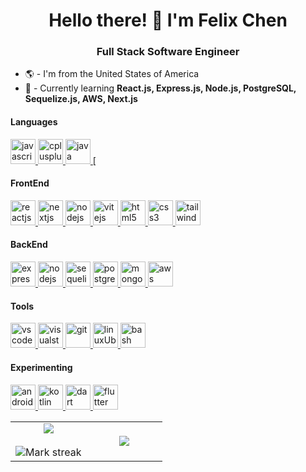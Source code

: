 ### <h1 align="center">Hello there! 👋 I'm Felix Chen</h1>
<h3 align="center">Full Stack Software Engineer</h3>

- 🌎 - I'm from the United States of America
- 🤔 - Currently learning **React.js, Express.js, Node.js, PostgreSQL, Sequelize.js, AWS, Next.js**

<h4 align="left">Languages</h4>
<p align="left">
<a href="https://developer.mozilla.org/en-US/docs/Web/JavaScript" target="_blank" rel="noreferrer" title="JavaScript"> <img src="https://skillicons.dev/icons?i=js" alt="javascript" width="40" height="40"> </a>
<a href="https://cplusplus.com/" target="_blank" rel="noreferrer" title="C++"> <img src="https://skillicons.dev/icons?i=cpp" alt="cplusplus" width="40" height="40"/> </a> 
<a href="https://www.java.com" target="_blank" rel="noreferrer" title="Java"> <img src="https://skillicons.dev/icons?i=java" alt="java" width="40" height="40"/> </a> 
[
</p>

<h4 align="left">FrontEnd</h4>
<p align="left"> 
<a href="https://react.dev/" target="_blank" rel="noreferrer" title="Reactjs"> <img src="https://skillicons.dev/icons?i=react" alt="reactjs" width="40" height="40"> </a>
<a href="https://nextjs.org/" target="_blank" rel="noreferrer" title="Nextjs"> <img src="https://skillicons.dev/icons?i=next" alt="nextjs" width="40" height="40"> </a>
<a href="https://nodejs.org/en" target="_blank" rel="noreferrer" title="Nodejs"> <img src="https://skillicons.dev/icons?i=nodejs" alt="nodejs" width="40" height="40"> </a>
<a href="https://vitejs.dev/" target="_blank" rel="norefferer" title="Vitejs"> <img src="https://skillicons.dev/icons?i=vite" alt="vitejs" width="40" height="40"> </a>
<a href="https://developer.mozilla.org/en-US/docs/Web/html" target="_blank" rel="noreferrer" title="HTML"> <img src="https://skillicons.dev/icons?i=html" alt="html5" width="40" height="40"/> </a> 
<a href="https://developer.mozilla.org/en-US/docs/Web/CSS" target="_blank" rel="noreferrer" title="CSS"> <img src="https://skillicons.dev/icons?i=css" alt="css3" width="40" height="40"/> </a> 
<a href="https://tailwindcss.com/" target="_blank" rel="noreferrer" title="TailwindCSS"> <img src="https://skillicons.dev/icons?i=tailwind" alt="tailwindcss" width="40" height="40"/> </a> 
</p>

<h4 align="left">BackEnd</h4>
<p align="left">
<a href="https://expressjs.com/" target="_blank" rel="noreferrer"> <img src="https://skillicons.dev/icons?i=express" alt="expressjs" width="40" height="40"> </a>
<a href="https://nodejs.org/en" target="_blank" rel="noreferrer"> <img src="https://skillicons.dev/icons?i=nodejs" alt="nodejs" width="40" height="40"> </a>
<a href="https://sequelize.org/" target="_blank" rel="noreferrer"> <img src="https://skillicons.dev/icons?i=sequelize" alt="sequelizejs" width="40" height="40"> </a>
<a href="https://www.postgresql.org/" target="_blank" rel="noreferrer"> <img src="https://skillicons.dev/icons?i=postgresql" alt="postgresql" width="40" height="40"> </a>
<a href="https://www.mongodb.com/" target="_blank" rel="noreferrer"> <img src="https://skillicons.dev/icons?i=mongodb" alt="mongodb" width="40" height="40"> </a>
<a href="https://aws.amazon.com/" target="_blank" rel="noreferrer"> <img src="https://skillicons.dev/icons?i=aws" alt="aws" width="40" height="40"> </a>
</p>

<h4 align="left">Tools</h4>
<p align="left">
<a href="https://code.visualstudio.com/" target="_blank" rel="noreferrer" title="VSCode"> <img src="https://skillicons.dev/icons?i=vscode" alt="vscode" width="40" height="40"> </a>
<a href="https://visualstudio.microsoft.com/" target="_blank" rel="noreferrer" title="Visual Studio"> <img src="https://skillicons.dev/icons?i=visualstudio" alt="visualstudio" width="40" height="40"> </a>
<a href="https://git-scm.com/" target="_blank" rel="noreferrer" title="Git"> <img src="https://skillicons.dev/icons?i=git" alt="git" width="40" height="40"> </a>
<a href="https://ubuntu.com/" target="_blank" rel="noreferrer" title="LinuxUbuntu"> <img src="https://skillicons.dev/icons?i=linux" alt="linuxUbuntu" width="40" height="40"> </a>
<a href="https://www.gnu.org/software/bash/" target="_blank" rel="noreferrer" title="Bash"> <img src="https://skillicons.dev/icons?i=bash" alt="bash" width="40" height="40"> </a>
</p>

<h4 align="left">Experimenting</h4>
<p align="left">
<a href="https://developer.android.com" target="_blank" rel="noreferrer" title="AndroidStudio"> <img src="https://skillicons.dev/icons?i=androidstudio" alt="android" width="40" height="40"/> </a> 
<a href="https://kotlinlang.org" target="_blank" rel="noreferrer" title="Kotlin"> <img src="https://skillicons.dev/icons?i=kotlin" alt="kotlin" width="40" height="40"/> </a> 
<a href="https://dart.dev/" target="_blank" rel="noreferrer" title="Dart"> <img src="https://skillicons.dev/icons?i=dart" alt="dart" width="40" height="40"/> </a> 
<a href="https://flutter.dev" target="_blank" rel="noreferrer" title="Flutter"> <img src="https://skillicons.dev/icons?i=flutter" alt="flutter" width="40" height="40"/> </a> 
</p>

<p align="center">
  <!--- stats (start) -->
<table align="center">
<tr border="none">
<td width="50%" align="center">
  
  <img  align="center"  src="https://github-readme-stats.vercel.app/api?username=CodeWithFlexicon&theme=dark&show_icons=true&count_private=true" />
  <br></br>
  <img  title="🔥 Get streak stats for your profile at git.io/streak-stats" alt="Mark streak" src="https://github-readme-streak-stats.herokuapp.com/?user=CodeWithFlexicon&theme=dark&hide_border=false" /> 
</td>

<td width="50%" align="center">

  <img  align="center"  src="https://github-readme-stats.anuraghazra1.vercel.app/api/top-langs/?username=CodeWithFlexicon&theme=dark&hide_border=false&no-bg=true&no-frame=true&langs_count=10"/>
  
  </td>
</tr>
</table>
<!--- stats (end) -->

<!--- trophy (start) -->
<!--- <div align=center>
  <a href="https://github.com/ryo-ma/github-profile-trophy" title="Go to Source">
      <img align="center" width=84% src="https://github-profile-trophy.vercel.app/?username=CodeWithFlexicon&theme=radical&row=1&column=7&margin-h=15&margin-w=5&no-bg=true" alt="TROPHY" />
    </a>
</div> -->
<!--- trophy (start) --> 


</p>        
<!--- stats (end) -->

<!--![NAME github stats](https://github-readme-stats.vercel.app/apiusername=CodeWithFlexicon&show_icons=true&theme=radical)-->

<!--
**CodeWithFlexicon/CodeWithFlexicon** is a ✨ _special_ ✨ repository because its `README.md` (this file) appears on your GitHub profile.

Here are some ideas to get you started:

- 🔭 I’m currently working on ...
- 🌱 I’m currently learning ...
- 👯 I’m looking to collaborate on ...
- 🤔 I’m looking for help with ...
- 💬 Ask me about ...
- 📫 How to reach me: ...
- 😄 Pronouns: ...
- ⚡ Fun fact: ...
-->
